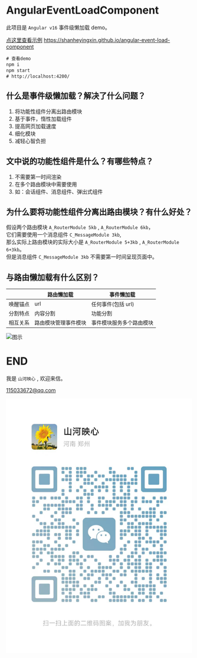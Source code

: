 # AngularEventLoadComponent

此项目是 `Angular v16` 事件级懒加载 demo。

[点这里查看示例](https://shanheyingxin.github.io/angular-event-load-component) https://shanheyingxin.github.io/angular-event-load-component

```shell
# 查看demo
npm i
npm start
# http://localhost:4200/
```

## 什么是事件级懒加载？解决了什么问题？

1. 将功能性组件分离出路由模块
1. 基于事件，惰性加载组件
1. 提高网页加载速度
1. 细化模块
1. 减轻心智负担

## 文中说的功能性组件是什么？有哪些特点？

1. 不需要第一时间渲染
1. 在多个路由模块中需要使用
1. 如：会话组件、消息组件、弹出式组件

## 为什么要将功能性组件分离出路由模块？有什么好处？

假设两个路由模块 `A_RouterModule 5kb` , `A_RouterModule 6kb`，  
它们需要使用一个消息组件 `C_MessageModule 3kb`,  
那么实际上路由模块的实际大小是 `A_RouterModule 5+3kb` , `A_RouterModule 6+3kb`。  
但是消息组件 `C_MessageModule 3kb` 不需要第一时间呈现页面中。

## 与路由懒加载有什么区别？

|          | 路由懒加载           | 事件懒加载               |
| -------- | -------------------- | ------------------------ |
| 唤醒锚点 | url                  | 任何事件(包括 url)       |
| 分割特点 | 内容分割             | 功能分割                 |
| 相互关系 | 路由模块管理事件模块 | 事件模块服务多个路由模块 |

![图示](./graphici.png 'graphic')

# END

我是 `山河映心` , 欢迎来信。

115033672@qq.com

![我的微信](./i.jpg '我的微信')
